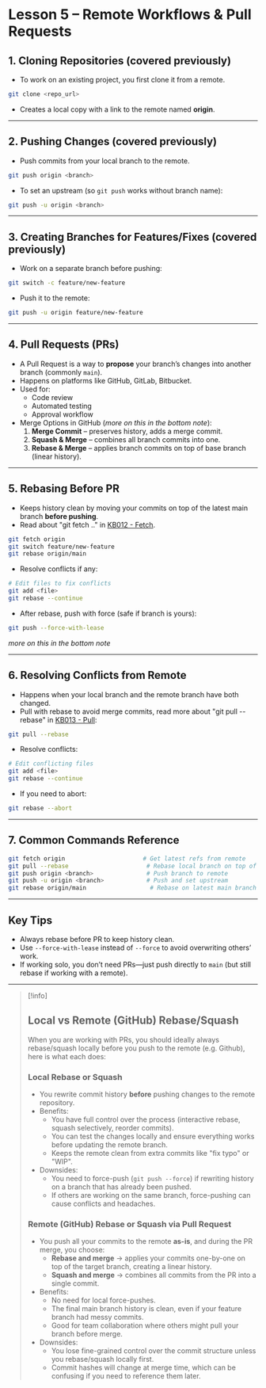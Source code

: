 # Lesson 5 – Remote Workflows & Pull Requests

## 1. Cloning Repositories (covered previously)
- To work on an existing project, you first clone it from a remote.
```bash
git clone <repo_url>
```
- Creates a local copy with a link to the remote named **origin**.

---

## 2. Pushing Changes (covered previously)
- Push commits from your local branch to the remote.
```bash
git push origin <branch>
```
- To set an upstream (so `git push` works without branch name):
```bash
git push -u origin <branch>
```

---

## 3. Creating Branches for Features/Fixes (covered previously)
- Work on a separate branch before pushing:
```bash
git switch -c feature/new-feature
```
- Push it to the remote:
```bash
git push -u origin feature/new-feature
```

---

## 4. Pull Requests (PRs)
- A Pull Request is a way to **propose** your branch’s changes into another branch (commonly `main`).
- Happens on platforms like GitHub, GitLab, Bitbucket.
- Used for:
  - Code review
  - Automated testing
  - Approval workflow
- Merge Options in GitHub (*more on this in the bottom note*):
  1. **Merge Commit** – preserves history, adds a merge commit.
  2. **Squash & Merge** – combines all branch commits into one.
  3. **Rebase & Merge** – applies branch commits on top of base branch (linear history).

---

## 5. Rebasing Before PR
- Keeps history clean by moving your commits on top of the latest main branch **before pushing**.
- Read about "git fetch .." in [KB012 - Fetch](../KBs/KB012%20-%20Fetch.md).
```bash
git fetch origin
git switch feature/new-feature
git rebase origin/main
```
- Resolve conflicts if any:
```bash
# Edit files to fix conflicts
git add <file>
git rebase --continue
```
- After rebase, push with force (safe if branch is yours):
```bash
git push --force-with-lease
```

*more on this in the bottom note*

---

## 6. Resolving Conflicts from Remote
- Happens when your local branch and the remote branch have both changed.
- Pull with rebase to avoid merge commits, read more about "git pull --rebase" in [KB013 - Pull](../KBs/KB013%20-%20Pull.md):
```bash
git pull --rebase
```
- Resolve conflicts:
```bash
# Edit conflicting files
git add <file>
git rebase --continue
```
- If you need to abort:
```bash
git rebase --abort
```

---

## 7. Common Commands Reference
```bash
git fetch origin                      # Get latest refs from remote
git pull --rebase                      # Rebase local branch on top of remote
git push origin <branch>               # Push branch to remote
git push -u origin <branch>            # Push and set upstream
git rebase origin/main                  # Rebase on latest main branch
```

---

## Key Tips
- Always rebase before PR to keep history clean.
- Use `--force-with-lease` instead of `--force` to avoid overwriting others’ work.
- If working solo, you don’t need PRs—just push directly to `main` (but still rebase if working with a remote).
---

> [!info]
> ## Local vs Remote (GitHub) Rebase/Squash
> 
> When you are working with PRs, you should ideally always rebase/squash locally before you push to the remote (e.g. Github), here is what each does:
> 
> ### **Local Rebase or Squash**
> - You rewrite commit history **before** pushing changes to the remote repository.
> - Benefits:
>   - You have full control over the process (interactive rebase, squash selectively, reorder commits).
>   - You can test the changes locally and ensure everything works before updating the remote branch.
>   - Keeps the remote clean from extra commits like "fix typo" or "WIP".
> - Downsides:
>   - You need to force-push (`git push --force`) if rewriting history on a branch that has already been pushed.
>   - If others are working on the same branch, force-pushing can cause conflicts and headaches.
> 
> ### **Remote (GitHub) Rebase or Squash via Pull Request**
> - You push all your commits to the remote **as-is**, and during the PR merge, you choose:
>   - **Rebase and merge** → applies your commits one-by-one on top of the target branch, creating a linear history.
>   - **Squash and merge** → combines all commits from the PR into a single commit.
> - Benefits:
>   - No need for local force-pushes.
>   - The final main branch history is clean, even if your feature branch had messy commits.
>   - Good for team collaboration where others might pull your branch before merge.
> - Downsides:
>   - You lose fine-grained control over the commit structure unless you rebase/squash locally first.
>   - Commit hashes will change at merge time, which can be confusing if you need to reference them later.